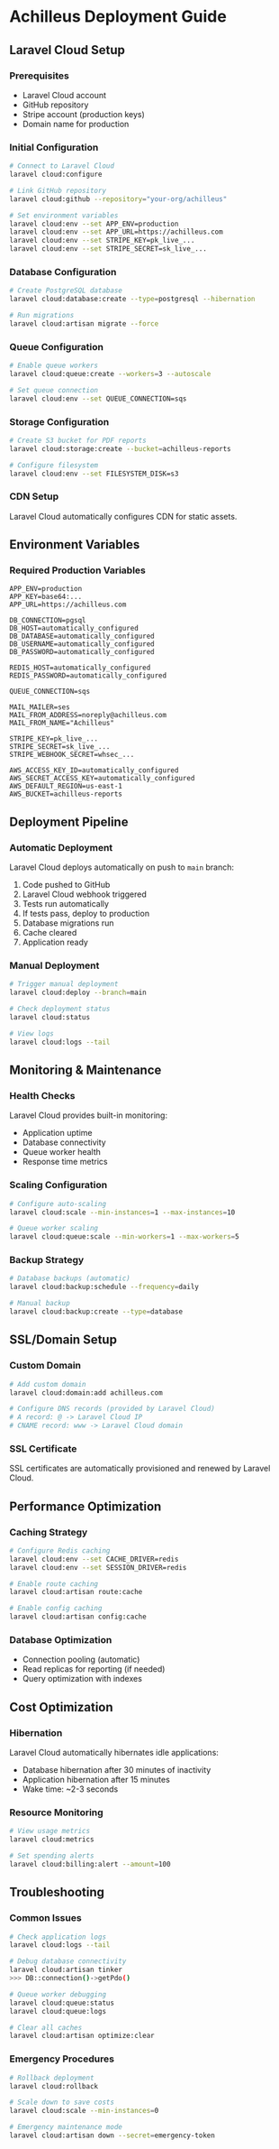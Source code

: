 # Achilleus Deployment Guide

## Laravel Cloud Setup

### Prerequisites
- Laravel Cloud account
- GitHub repository
- Stripe account (production keys)
- Domain name for production

### Initial Configuration
```bash
# Connect to Laravel Cloud
laravel cloud:configure

# Link GitHub repository
laravel cloud:github --repository="your-org/achilleus"

# Set environment variables
laravel cloud:env --set APP_ENV=production
laravel cloud:env --set APP_URL=https://achilleus.com
laravel cloud:env --set STRIPE_KEY=pk_live_...
laravel cloud:env --set STRIPE_SECRET=sk_live_...
```

### Database Configuration
```bash
# Create PostgreSQL database
laravel cloud:database:create --type=postgresql --hibernation

# Run migrations
laravel cloud:artisan migrate --force
```

### Queue Configuration
```bash
# Enable queue workers
laravel cloud:queue:create --workers=3 --autoscale

# Set queue connection
laravel cloud:env --set QUEUE_CONNECTION=sqs
```

### Storage Configuration
```bash
# Create S3 bucket for PDF reports
laravel cloud:storage:create --bucket=achilleus-reports

# Configure filesystem
laravel cloud:env --set FILESYSTEM_DISK=s3
```

### CDN Setup
Laravel Cloud automatically configures CDN for static assets.

## Environment Variables

### Required Production Variables
```env
APP_ENV=production
APP_KEY=base64:...
APP_URL=https://achilleus.com

DB_CONNECTION=pgsql
DB_HOST=automatically_configured
DB_DATABASE=automatically_configured
DB_USERNAME=automatically_configured
DB_PASSWORD=automatically_configured

REDIS_HOST=automatically_configured
REDIS_PASSWORD=automatically_configured

QUEUE_CONNECTION=sqs

MAIL_MAILER=ses
MAIL_FROM_ADDRESS=noreply@achilleus.com
MAIL_FROM_NAME="Achilleus"

STRIPE_KEY=pk_live_...
STRIPE_SECRET=sk_live_...
STRIPE_WEBHOOK_SECRET=whsec_...

AWS_ACCESS_KEY_ID=automatically_configured
AWS_SECRET_ACCESS_KEY=automatically_configured
AWS_DEFAULT_REGION=us-east-1
AWS_BUCKET=achilleus-reports
```

## Deployment Pipeline

### Automatic Deployment
Laravel Cloud deploys automatically on push to `main` branch:

1. Code pushed to GitHub
2. Laravel Cloud webhook triggered  
3. Tests run automatically
4. If tests pass, deploy to production
5. Database migrations run
6. Cache cleared
7. Application ready

### Manual Deployment
```bash
# Trigger manual deployment
laravel cloud:deploy --branch=main

# Check deployment status
laravel cloud:status

# View logs
laravel cloud:logs --tail
```

## Monitoring & Maintenance

### Health Checks
Laravel Cloud provides built-in monitoring:
- Application uptime
- Database connectivity
- Queue worker health
- Response time metrics

### Scaling Configuration
```bash
# Configure auto-scaling
laravel cloud:scale --min-instances=1 --max-instances=10

# Queue worker scaling
laravel cloud:queue:scale --min-workers=1 --max-workers=5
```

### Backup Strategy
```bash
# Database backups (automatic)
laravel cloud:backup:schedule --frequency=daily

# Manual backup
laravel cloud:backup:create --type=database
```

## SSL/Domain Setup

### Custom Domain
```bash
# Add custom domain
laravel cloud:domain:add achilleus.com

# Configure DNS records (provided by Laravel Cloud)
# A record: @ -> Laravel Cloud IP
# CNAME record: www -> Laravel Cloud domain
```

### SSL Certificate
SSL certificates are automatically provisioned and renewed by Laravel Cloud.

## Performance Optimization

### Caching Strategy
```bash
# Configure Redis caching
laravel cloud:env --set CACHE_DRIVER=redis
laravel cloud:env --set SESSION_DRIVER=redis

# Enable route caching
laravel cloud:artisan route:cache

# Enable config caching  
laravel cloud:artisan config:cache
```

### Database Optimization
- Connection pooling (automatic)
- Read replicas for reporting (if needed)
- Query optimization with indexes

## Cost Optimization

### Hibernation
Laravel Cloud automatically hibernates idle applications:
- Database hibernation after 30 minutes of inactivity
- Application hibernation after 15 minutes
- Wake time: ~2-3 seconds

### Resource Monitoring
```bash
# View usage metrics
laravel cloud:metrics

# Set spending alerts
laravel cloud:billing:alert --amount=100
```

## Troubleshooting

### Common Issues
```bash
# Check application logs
laravel cloud:logs --tail

# Debug database connectivity
laravel cloud:artisan tinker
>>> DB::connection()->getPdo()

# Queue worker debugging
laravel cloud:queue:status
laravel cloud:queue:logs

# Clear all caches
laravel cloud:artisan optimize:clear
```

### Emergency Procedures
```bash
# Rollback deployment
laravel cloud:rollback

# Scale down to save costs
laravel cloud:scale --min-instances=0

# Emergency maintenance mode
laravel cloud:artisan down --secret=emergency-token
```